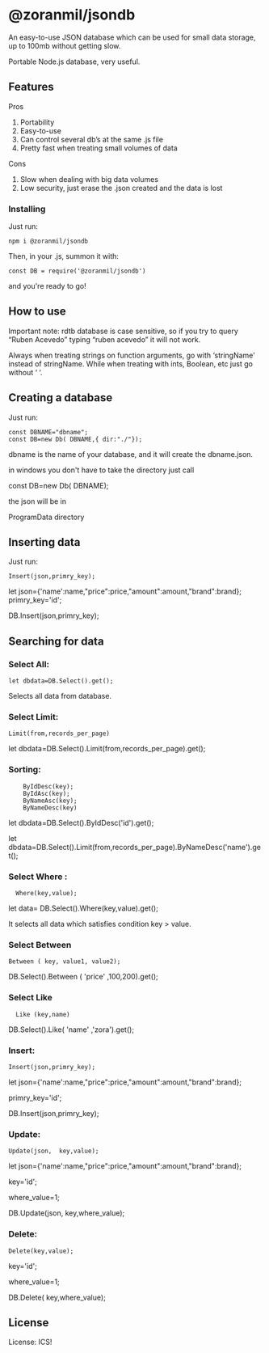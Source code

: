 # @zoranmil/jsondb

An easy-to-use JSON database which can be used for small data storage, up to 100mb without getting slow.

Portable Node.js database, very useful.

## Features

Pros
1.	Portability
2.	Easy-to-use
3.	Can control several db’s at the same .js file
4.	Pretty fast when treating small volumes of data

Cons
1.	Slow when dealing with big data volumes
2.	Low security, just erase the .json created and the data is lost
### Installing

Just run: 
```
npm i @zoranmil/jsondb
```

Then, in your .js, summon it with:
```
const DB = require('@zoranmil/jsondb')
```

and you're ready to go!

## How to use

Important note: rdtb database is case sensitive, so if you try to query “Ruben Acevedo” typing “ruben acevedo” it will not work.

Always when treating strings on function arguments, go with ‘stringName’ instead of stringName. While when treating with ints, Boolean, etc just go without ‘ ‘.

## Creating a database 

Just run:

```
const DBNAME="dbname";
const DB=new Db( DBNAME,{ dir:"./"});
```

dbname is the name of your database, and it will create the dbname.json.

in windows you don't have to take the directory  just call

const DB=new Db( DBNAME);

the json will be in

ProgramData directory 
 
## Inserting data

Just run:  
```
Insert(json,primry_key);
```

let json={'name':name,"price":price,"amount":amount,"brand":brand};
 primry_key='id';

DB.Insert(json,primry_key);


## Searching for data

### Select All:
```
let dbdata=DB.Select().get();

```
Selects all data from database.

### Select Limit:
```
Limit(from,records_per_page)
```
let dbdata=DB.Select().Limit(from,records_per_page).get();

### Sorting: 
```
    ByIdDesc(key);
    ByIdAsc(key);
    ByNameAsc(key);
    ByNameDesc(key)
```
let dbdata=DB.Select().ByIdDesc('id').get();

let dbdata=DB.Select().Limit(from,records_per_page).ByNameDesc('name').get();

### Select Where :
```
  Where(key,value);
```
let data= DB.Select().Where(key,value).get();

It selects all data which satisfies condition key > value.


### Select  Between
```
Between ( key, value1, value2);
```

DB.Select().Between ( 'price' ,100,200).get();

### Select  Like
```
  Like (key,name)
```
DB.Select().Like( 'name' ,'zora').get();
### Insert: 
```
Insert(json,primry_key);
```
let json={'name':name,"price":price,"amount":amount,"brand":brand};

 primry_key='id';

DB.Insert(json,primry_key);



### Update:
```
Update(json,  key,value);
```
let json={'name':name,"price":price,"amount":amount,"brand":brand};

 key='id';
 
 where_value=1;

 DB.Update(json,  key,where_value);

### Delete:
```
Delete(key,value);
```

 key='id';

 where_value=1;

 DB.Delete( key,where_value);


## License

License: ICS!